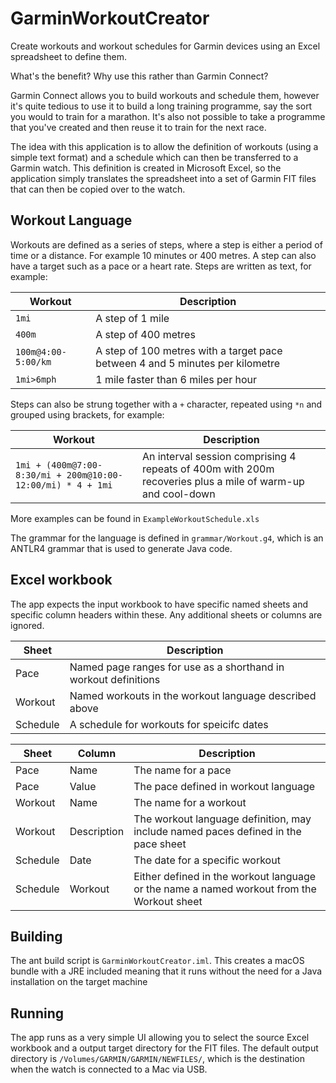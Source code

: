 # GarminWorkoutCreator
Create workouts and workout schedules for Garmin devices using an Excel spreadsheet to define them. 

What's the benefit? Why use this rather than Garmin Connect?

Garmin Connect allows you to build workouts and schedule them, however it's quite tedious to use it to build a long 
training programme, say the sort you would to train for a marathon. It's also not possible to take a programme that 
you've created and then reuse it to train for the next race.

The idea with this application is to allow the definition of workouts (using a simple text format) and a schedule 
which can then be transferred to a Garmin watch. This definition is created in Microsoft Excel, so the application 
simply translates the spreadsheet into a set of Garmin FIT files that can then be copied over to the watch.

## Workout Language
Workouts are defined as a series of steps, where a step is either a period of time or a distance. 
For example 10 minutes or 400 metres. A step can also have a target such as a pace or a heart rate. 
Steps are written as text, for example:

| Workout | Description |
| ------- | ----------- |
| `1mi` | A step of 1 mile |
| `400m` | A step of 400 metres |
| `100m@4:00-5:00/km` | A step of 100 metres with a target pace between 4 and 5 minutes per kilometre |
| `1mi>6mph` | 1 mile faster than 6 miles per hour |

Steps can also be strung together with a `+` character, repeated using `*n` and grouped using brackets, for example:

| Workout | Description |
| ------- | ----------- |
| `1mi + (400m@7:00-8:30/mi + 200m@10:00-12:00/mi) * 4 + 1mi` | An interval session comprising 4 repeats of 400m with 200m recoveries plus a mile of warm-up and cool-down |
 
More examples can be found in `ExampleWorkoutSchedule.xls` 

The grammar for the language is defined in `grammar/Workout.g4`, which is an ANTLR4 grammar that is used to generate 
Java code.

## Excel workbook
The app expects the input workbook to have specific named sheets and specific column headers within these. Any additional 
sheets or columns are ignored.

| Sheet | Description |
| ---- | ----------- |
| Pace | Named page ranges for use as a shorthand in workout definitions |
| Workout | Named workouts in the workout language described above |
| Schedule | A schedule for workouts for speicifc dates |

| Sheet | Column | Description |
| ---- | ------ | ----------- |
| Pace | Name  | The name for a pace |
| Pace | Value | The pace defined in workout language |
| Workout | Name | The name for a workout |
| Workout | Description | The workout language definition, may include named paces defined in the pace sheet |
| Schedule | Date | The date for a specific workout |
| Schedule | Workout | Either defined in the workout language or the name a named workout from the Workout sheet |

 

## Building
The ant build script is `GarminWorkoutCreator.iml`. This creates a macOS bundle with a JRE included meaning that it runs 
without the need for a Java installation on the target machine

## Running 
The app runs as a very simple UI allowing you to select the source Excel workbook and a output target directory for 
the FIT files. The default output directory is `/Volumes/GARMIN/GARMIN/NEWFILES/`, which is the destination when the 
watch is connected to a Mac via USB. 